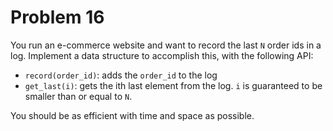 # Problem 16

You run an e-commerce website and want to record the last `N` order ids in a log. Implement a data structure to accomplish this, with the following API:

- `record(order_id)`: adds the `order_id` to the log
- `get_last(i)`: gets the ith last element from the log. `i` is guaranteed to be smaller than or equal to `N`.

You should be as efficient with time and space as possible.
